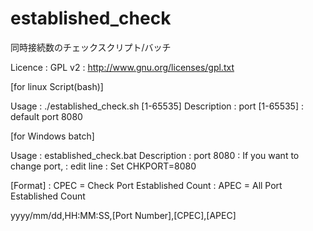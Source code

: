 established_check
=================

同時接続数のチェックスクリプト/バッチ

Licence		: GPL v2
		: http://www.gnu.org/licenses/gpl.txt

[for linux Script(bash)]

Usage		: ./established_check.sh [1-65535]
Description	: port [1-65535]
		: default port 8080

[for Windows batch]

Usage		: established_check.bat
Description	: port 8080
		: If you want to change port,
		: edit line
		: Set CHKPORT=8080

[Format]
		: CPEC = Check Port Established Count
		: APEC = All Port Established Count

yyyy/mm/dd,HH:MM:SS,[Port Number],[CPEC],[APEC]



